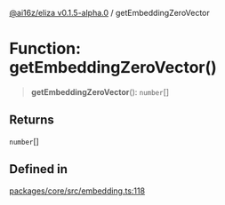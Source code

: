 [@ai16z/eliza v0.1.5-alpha.0](../index.md) / getEmbeddingZeroVector

# Function: getEmbeddingZeroVector()

> **getEmbeddingZeroVector**(): `number`[]

## Returns

`number`[]

## Defined in

[packages/core/src/embedding.ts:118](https://github.com/meliksahgurtemel/eliza/blob/main/packages/core/src/embedding.ts#L118)
